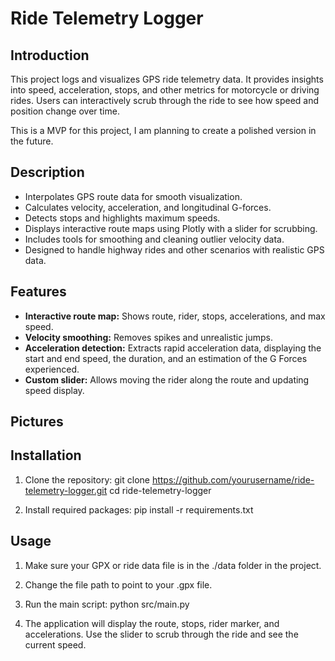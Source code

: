 # Ride Telemetry Logger

## Introduction
This project logs and visualizes GPS ride telemetry data. It provides insights into speed, acceleration, stops, and other metrics for motorcycle or driving rides. Users can interactively scrub through the ride to see how speed and position change over time. 

This is a MVP for this project, I am planning to create a polished version in the future.

## Description
- Interpolates GPS route data for smooth visualization.
- Calculates velocity, acceleration, and longitudinal G-forces.
- Detects stops and highlights maximum speeds.
- Displays interactive route maps using Plotly with a slider for scrubbing.
- Includes tools for smoothing and cleaning outlier velocity data.
- Designed to handle highway rides and other scenarios with realistic GPS data.

## Features
- **Interactive route map:** Shows route, rider, stops, accelerations, and max speed.
- **Velocity smoothing:** Removes spikes and unrealistic jumps.
- **Acceleration detection:** Extracts rapid acceleration data, displaying the start and end speed, the duration, and an estimation of the G Forces experienced.
- **Custom slider:** Allows moving the rider along the route and updating speed display.

## Pictures


## Installation

1. Clone the repository:
git clone https://github.com/yourusername/ride-telemetry-logger.git
cd ride-telemetry-logger

2. Install required packages:
pip install -r requirements.txt

## Usage

1. Make sure your GPX or ride data file is in the ./data folder in the project.
   
2. Change the file path to point to your .gpx file.
   
3. Run the main script:
python src/main.py

4. The application will display the route, stops, rider marker, and accelerations. Use the slider to scrub through the ride and see the current speed.
